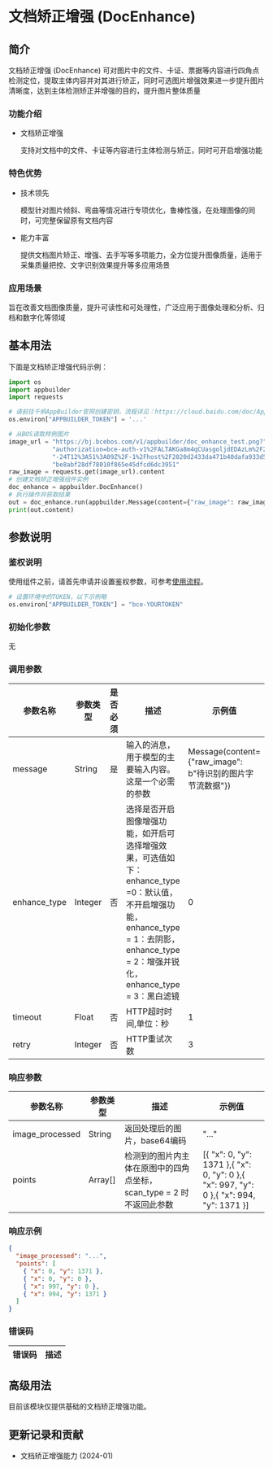 # 文档矫正增强 (DocEnhance) 

## 简介
文档矫正增强 (DocEnhance) 可对图片中的文件、卡证、票据等内容进行四角点检测定位，提取主体内容并对其进行矫正，同时可选图片增强效果进一步提升图片清晰度，达到主体检测矫正并增强的目的，提升图片整体质量
### 功能介绍
* 文档矫正增强

  支持对文档中的文件、卡证等内容进行主体检测与矫正，同时可开启增强功能
### 特色优势
* 技术领先

  模型针对图片倾斜、弯曲等情况进行专项优化，鲁棒性强，在处理图像的同时，可完整保留原有文档内容
* 能力丰富
  
  提供文档图片矫正、增强、去手写等多项能力，全方位提升图像质量，适用于采集质量把控、文字识别效果提升等多应用场景
### 应用场景
   旨在改善文档图像质量，提升可读性和可处理性，广泛应用于图像处理和分析、归档和数字化等领域
## 基本用法

下面是文档矫正增强代码示例：
```python
import os
import appbuilder
import requests

# 请前往千帆AppBuilder官网创建密钥，流程详见：https://cloud.baidu.com/doc/AppBuilder/s/Olq6grrt6#1%E3%80%81%E5%88%9B%E5%BB%BA%E5%AF%86%E9%92%A5
os.environ["APPBUILDER_TOKEN"] = '...'

# 从BOS读取样例图片
image_url = "https://bj.bcebos.com/v1/appbuilder/doc_enhance_test.png?" \
            "authorization=bce-auth-v1%2FALTAKGa8m4qCUasgoljdEDAzLm%2F2024-01" \
            "-24T12%3A51%3A09Z%2F-1%2Fhost%2F2020d2433da471b40dafa933d557a1e" \
            "be8abf28df78010f865e45dfcd6dc3951"
raw_image = requests.get(image_url).content
# 创建文档矫正增强组件实例
doc_enhance = appbuilder.DocEnhance()
# 执行操作并获取结果
out = doc_enhance.run(appbuilder.Message(content={"raw_image": raw_image}),enhance_type=3)
print(out.content)
```


## 参数说明

### 鉴权说明
使用组件之前，请首先申请并设置鉴权参数，可参考[使用流程](https://cloud.baidu.com/doc/AppBuilder/s/Olq6grrt6#1%E3%80%81%E5%88%9B%E5%BB%BA%E5%AF%86%E9%92%A5)。
```python
# 设置环境中的TOKEN，以下示例略
os.environ["APPBUILDER_TOKEN"] = "bce-YOURTOKEN"
```

### 初始化参数
无

### 调用参数
| 参数名称         | 参数类型    | 是否必须 | 描述                                                                                                                          | 示例值                                            |
|--------------|---------|------|-----------------------------------------------------------------------------------------------------------------------------|------------------------------------------------|
| message      | String  | 是    | 输入的消息，用于模型的主要输入内容。这是一个必需的参数                                                                                                 | Message(content={"raw_image": b"待识别的图片字节流数据"}) |
| enhance_type | Integer | 否    | 选择是否开启图像增强功能，如开启可选择增强效果，可选值如下：enhance_type =0：默认值，不开启增强功能，enhance_type = 1：去阴影，enhance_type = 2：增强并锐化，enhance_type = 3：黑白滤镜 | 0                                              |
|timeout| Float   | 否    | HTTP超时时间,单位：秒               |1||
| retry        | Integer | 否    | HTTP重试次数                                                                                                                    | 3                                              |

### 响应参数
| 参数名称            | 参数类型    | 描述                                        | 示例值                                                                                     |
|-----------------|---------|-------------------------------------------|-----------------------------------------------------------------------------------------|
| image_processed | String  | 返回处理后的图片，base64编码                         | "..."                                                                                   |
| points          | Array[] | 检测到的图片内主体在原图中的四角点坐标，scan_type = 2 时不返回此参数 | [{ "x": 0, "y": 1371 },{ "x": 0, "y": 0 },{ "x": 997, "y": 0 },{ "x": 994, "y": 1371 }] |

### 响应示例
```json
{
  "image_processed": "...",
  "points": [
    { "x": 0, "y": 1371 },
    { "x": 0, "y": 0 },
    { "x": 997, "y": 0 },
    { "x": 994, "y": 1371 }
  ]
}
```
### 错误码
| 错误码 | 描述 |
|-----|----|

## 高级用法

目前该模块仅提供基础的文档矫正增强功能。


## 更新记录和贡献
* 文档矫正增强能力 (2024-01)